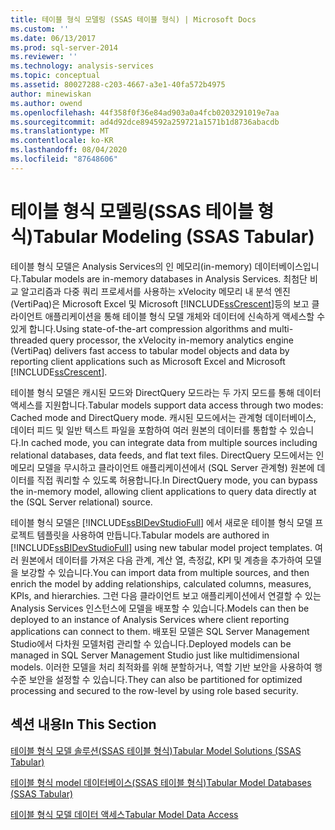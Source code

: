 ```yaml
---
title: 테이블 형식 모델링 (SSAS 테이블 형식) | Microsoft Docs
ms.custom: ''
ms.date: 06/13/2017
ms.prod: sql-server-2014
ms.reviewer: ''
ms.technology: analysis-services
ms.topic: conceptual
ms.assetid: 80027288-c203-4667-a3e1-40fa572b4975
author: minewiskan
ms.author: owend
ms.openlocfilehash: 44f358f0f36e84ad903a0a4fcb0203291019e7aa
ms.sourcegitcommit: ad4d92dce894592a259721a1571b1d8736abacdb
ms.translationtype: MT
ms.contentlocale: ko-KR
ms.lasthandoff: 08/04/2020
ms.locfileid: "87648606"
---
```

# <a name="tabular-modeling-ssas-tabular"></a><span data-ttu-id="65142-102">테이블 형식 모델링(SSAS 테이블 형식)</span><span class="sxs-lookup"><span data-stu-id="65142-102">Tabular Modeling (SSAS Tabular)</span></span>
  <span data-ttu-id="65142-103">테이블 형식 모델은 Analysis Services의 인 메모리(in-memory) 데이터베이스입니다.</span><span class="sxs-lookup"><span data-stu-id="65142-103">Tabular models are in-memory databases in Analysis Services.</span></span> <span data-ttu-id="65142-104">최첨단 비교 알고리즘과 다중 쿼리 프로세서를 사용하는 xVelocity 메모리 내 분석 엔진(VertiPaq)은 Microsoft Excel 및 Microsoft [!INCLUDE[ssCrescent](../../includes/sscrescent-md.md)]등의 보고 클라이언트 애플리케이션을 통해 테이블 형식 모델 개체와 데이터에 신속하게 액세스할 수 있게 합니다.</span><span class="sxs-lookup"><span data-stu-id="65142-104">Using state-of-the-art compression algorithms and multi-threaded query processor, the xVelocity in-memory analytics engine (VertiPaq) delivers fast access to tabular model objects and data by reporting client applications such as Microsoft Excel and Microsoft [!INCLUDE[ssCrescent](../../includes/sscrescent-md.md)].</span></span>  
  
 <span data-ttu-id="65142-105">테이블 형식 모델은 캐시된 모드와 DirectQuery 모드라는 두 가지 모드를 통해 데이터 액세스를 지원합니다.</span><span class="sxs-lookup"><span data-stu-id="65142-105">Tabular models support data access through two modes: Cached mode and DirectQuery mode.</span></span> <span data-ttu-id="65142-106">캐시된 모드에서는 관계형 데이터베이스, 데이터 피드 및 일반 텍스트 파일을 포함하여 여러 원본의 데이터를 통합할 수 있습니다.</span><span class="sxs-lookup"><span data-stu-id="65142-106">In cached mode, you can integrate data from multiple sources including relational databases, data feeds, and flat text files.</span></span> <span data-ttu-id="65142-107">DirectQuery 모드에서는 인 메모리 모델을 무시하고 클라이언트 애플리케이션에서 (SQL Server 관계형) 원본에 데이터를 직접 쿼리할 수 있도록 허용합니다.</span><span class="sxs-lookup"><span data-stu-id="65142-107">In DirectQuery mode, you can bypass the in-memory model, allowing client applications to query data directly at the (SQL Server relational) source.</span></span>  
  
 <span data-ttu-id="65142-108">테이블 형식 모델은 [!INCLUDE[ssBIDevStudioFull](../../includes/ssbidevstudiofull-md.md)] 에서 새로운 테이블 형식 모델 프로젝트 템플릿을 사용하여 만듭니다.</span><span class="sxs-lookup"><span data-stu-id="65142-108">Tabular models are authored in [!INCLUDE[ssBIDevStudioFull](../../includes/ssbidevstudiofull-md.md)] using new tabular model project templates.</span></span> <span data-ttu-id="65142-109">여러 원본에서 데이터를 가져온 다음 관계, 계산 열, 측정값, KPI 및 계층을 추가하여 모델을 보강할 수 있습니다.</span><span class="sxs-lookup"><span data-stu-id="65142-109">You can import data from multiple sources, and then enrich the model by adding relationships, calculated columns, measures, KPIs, and hierarchies.</span></span> <span data-ttu-id="65142-110">그런 다음 클라이언트 보고 애플리케이션에서 연결할 수 있는 Analysis Services 인스턴스에 모델을 배포할 수 있습니다.</span><span class="sxs-lookup"><span data-stu-id="65142-110">Models can then be deployed to an instance of Analysis Services where client reporting applications can connect to them.</span></span> <span data-ttu-id="65142-111">배포된 모델은 SQL Server Management Studio에서 다차원 모델처럼 관리할 수 있습니다.</span><span class="sxs-lookup"><span data-stu-id="65142-111">Deployed models can be managed in SQL Server Management Studio just like multidimensional models.</span></span> <span data-ttu-id="65142-112">이러한 모델을 처리 최적화를 위해 분할하거나, 역할 기반 보안을 사용하여 행 수준 보안을 설정할 수 있습니다.</span><span class="sxs-lookup"><span data-stu-id="65142-112">They can also be partitioned for optimized processing and secured to the row-level by using role based security.</span></span>  
  
## <a name="in-this-section"></a><span data-ttu-id="65142-113">섹션 내용</span><span class="sxs-lookup"><span data-stu-id="65142-113">In This Section</span></span>  
 [<span data-ttu-id="65142-114">테이블 형식 모델 솔루션&#40;SSAS 테이블 형식&#41;</span><span class="sxs-lookup"><span data-stu-id="65142-114">Tabular Model Solutions &#40;SSAS Tabular&#41;</span></span>](../tabular-model-solutions-ssas-tabular.md)  
  
 [<span data-ttu-id="65142-115">테이블 형식 model 데이터베이스&#40;SSAS 테이블 형식&#41;</span><span class="sxs-lookup"><span data-stu-id="65142-115">Tabular Model Databases &#40;SSAS Tabular&#41;</span></span>](tabular-model-databases-ssas-tabular.md)  
  
 [<span data-ttu-id="65142-116">테이블 형식 모델 데이터 액세스</span><span class="sxs-lookup"><span data-stu-id="65142-116">Tabular Model Data Access</span></span>](tabular-model-data-access.md)  
  
  
